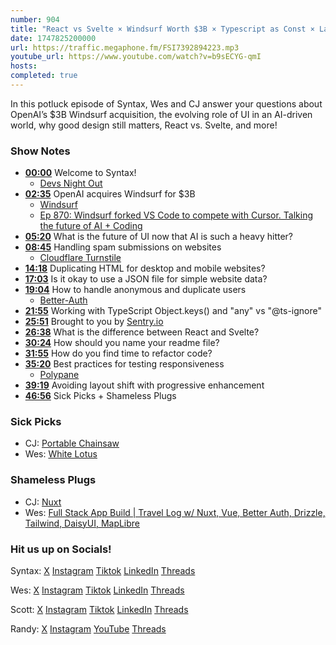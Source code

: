 ```yaml
---
number: 904
title: "React vs Svelte × Windsurf Worth $3B × Typescript as Const × Layout Shift Tricks × More"
date: 1747825200000
url: https://traffic.megaphone.fm/FSI7392894223.mp3
youtube_url: https://www.youtube.com/watch?v=b9sECYG-qmI
hosts: 
completed: true
---
```


In this potluck episode of Syntax, Wes and CJ answer your questions about OpenAI’s $3B Windsurf acquisition, the evolving role of UI in an AI-driven world, why good design still matters, React vs. Svelte, and more!

### Show Notes

* **[00:00](#t=00:00)** Welcome to Syntax!  
  - [Devs Night Out](https://syntax.fm/meetup)  
* **[02:35](#t=02:35)** OpenAI acquires Windsurf for $3B  
  - [Windsurf](https://windsurf.com/)  
  - [Ep 870: Windsurf forked VS Code to compete with Cursor. Talking the future of AI + Coding](https://syntax.fm/show/870)  
* **[05:20](#t=05:20)** What is the future of UI now that AI is such a heavy hitter?  
* **[08:45](#t=08:45)** Handling spam submissions on websites  
  - [Cloudflare Turnstile](https://www.cloudflare.com/application-services/products/turnstile/)  
* **[14:18](#t=14:18)** Duplicating HTML for desktop and mobile websites?  
* **[17:03](#t=17:03)** Is it okay to use a JSON file for simple website data?  
* **[19:04](#t=19:04)** How to handle anonymous and duplicate users  
  - [Better-Auth](https://www.better-auth.com/)  
* **[21:55](#t=21:55)** Working with TypeScript Object.keys() and "any" vs "@ts-ignore"  
* **[25:51](#t=25:51)** Brought to you by [Sentry.io](https://sentry.io)  
* **[26:38](#t=26:38)** What is the difference between React and Svelte?  
* **[30:24](#t=30:24)** How should you name your readme file?  
* **[31:55](#t=31:55)** How do you find time to refactor code?  
* **[35:20](#t=35:20)** Best practices for testing responsiveness  
  - [Polypane](https://polypane.app/)  
* **[39:19](#t=39:19)** Avoiding layout shift with progressive enhancement  
* **[46:56](#t=46:56)** Sick Picks + Shameless Plugs  

### Sick Picks

- CJ: [Portable Chainsaw](https://www.amazon.com/dp/B0DHFMS4Y3?tag=codinggardenw-20)
- Wes: [White Lotus](https://www.hbo.com/the-white-lotus)

### Shameless Plugs

- CJ: [Nuxt](https://nuxt.com/)
- Wes: [Full Stack App Build | Travel Log w/ Nuxt, Vue, Better Auth, Drizzle, Tailwind, DaisyUI, MapLibre](https://www.youtube.com/watch?v=DK93dqmJJYg)

### Hit us up on Socials!

Syntax: [X](https://twitter.com/syntaxfm) [Instagram](https://www.instagram.com/syntax_fm/) [Tiktok](https://www.tiktok.com/@syntaxfm) [LinkedIn](https://www.linkedin.com/company/96077407/admin/feed/posts/) [Threads](https://www.threads.net/@syntax_fm)

Wes: [X](https://twitter.com/wesbos) [Instagram](https://www.instagram.com/wesbos/) [Tiktok](https://www.tiktok.com/@wesbos) [LinkedIn](https://www.linkedin.com/in/wesbos/) [Threads](https://www.threads.net/@wesbos)

Scott: [X](https://twitter.com/stolinski) [Instagram](https://www.instagram.com/stolinski/) [Tiktok](https://www.tiktok.com/@stolinski) [LinkedIn](https://www.linkedin.com/in/stolinski/) [Threads](https://www.threads.net/@stolinski)

Randy: [X](https://twitter.com/randyrektor) [Instagram](https://www.instagram.com/randyrektor/) [YouTube](https://www.youtube.com/@randyrektor) [Threads](https://www.threads.net/@randyrektor)

